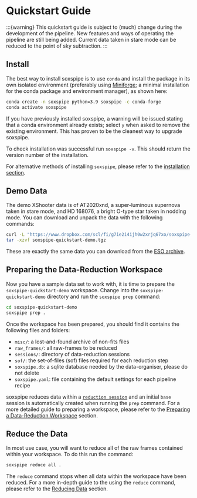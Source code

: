 # Quickstart Guide

:::{warning}
This quickstart guide is subject to (much) change during the development of the pipeline. New features and ways of operating the pipeline are still being added. Current data taken in stare mode can be reduced to the point of sky subtraction. 
:::

## Install

The best way to install soxspipe is to use `conda` and install the package in its own isolated environment (preferably using [Miniforge](https://github.com/conda-forge/miniforge); a minimal installation for the conda package and environment manager), as shown here:

``` bash
conda create -n soxspipe python=3.9 soxspipe -c conda-forge
conda activate soxspipe
```

If you have previously installed soxspipe, a warning will be issued stating that a conda environment already exists; select `y` when asked to remove the existing environment. This has proven to be the cleanest way to upgrade soxspipe.

To check installation was successful run `soxspipe -v`. This should return the version number of the installation.

For alternative methods of installing `soxspipe`, please refer to the [installation section](installation.md).

## Demo Data

The demo XShooter data is of AT2020xnd, a super-luminous supernova taken in stare mode, and HD 168076, a bright O-type star taken in nodding mode. You can download and unpack the data with the following commands:

```bash
curl -L "https://www.dropbox.com/scl/fi/g7ie2i4ijh0w2xrjq67xo/soxspipe-quickstart-demo-lite.tgz?rlkey=eow6ujhyyo1drmzv2yt2qpo8i&dl=1" > soxspipe-quickstart-demo.tgz
tar -xzvf soxspipe-quickstart-demo.tgz
```

These are exactly the same data you can download from the [ESO archive](http://archive.eso.org/eso/eso_archive_main.html).

## Preparing the Data-Reduction Workspace

Now you have a sample data set to work with, it is time to prepare the `soxspipe-quickstart-demo` workspace. Change into the `soxspipe-quickstart-demo` directory and run the `soxspipe prep` command:

```bash
cd soxspipe-quickstart-demo
soxspipe prep .
```

Once the workspace has been prepared, you should find it contains the following files and folders:

- `misc/`: a lost-and-found archive of non-fits files
- `raw_frames/`: all raw-frames to be reduced
- `sessions/`: directory of data-reduction sessions
- `sof/`: the set-of-files (sof) files required for each reduction step
- `soxspipe.db`: a sqlite database needed by the data-organiser, please do not delete
- `soxspipe.yaml`: file containing the default settings for each pipeline recipe

soxspipe reduces data within a [`reduction session`](./sessions.md) and an initial `base` session is automatically created when running the `prep` command. For a more detailed guide to preparing a workspace, please refer to the [Preparing a Data-Reduction Workspace](preparing_a_workspace.md) section.

## Reduce the Data

In most use case, you will want to reduce all of the raw frames contained within your workspace. To do this run the command:

```bash
soxspipe reduce all .
```

The `reduce` command stops when all data within the workspace have been reduced. For a more in-depth guide to the using the `reduce` command, please refer to the [Reducing Data](reductions/index.md) section.
